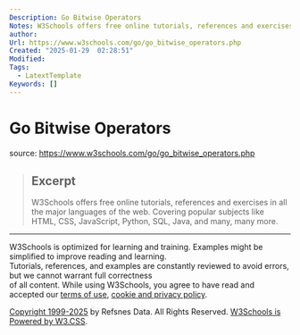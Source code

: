 ```yaml
---
Description: Go Bitwise Operators
Notes: W3Schools offers free online tutorials, references and exercises in all the major languages of the web. Covering popular subjects like HTML, CSS, JavaScript, Python, SQL, Java, and many, many more.
author: 
Url: https://www.w3schools.com/go/go_bitwise_operators.php
Created: "2025-01-29  02:28:51"
Modified: 
Tags:
  - LatextTemplate
Keywords: []
---
```


# Go Bitwise Operators

source: https://www.w3schools.com/go/go_bitwise_operators.php

> ## Excerpt
> W3Schools offers free online tutorials, references and exercises in all the major languages of the web. Covering popular subjects like HTML, CSS, JavaScript, Python, SQL, Java, and many, many more.

---
W3Schools is optimized for learning and training. Examples might be simplified to improve reading and learning.  
Tutorials, references, and examples are constantly reviewed to avoid errors, but we cannot warrant full correctness  
of all content. While using W3Schools, you agree to have read and accepted our [terms of use](https://www.w3schools.com/about/about_copyright.asp), [cookie and privacy policy](https://www.w3schools.com/about/about_privacy.asp).

[Copyright 1999-2025](https://www.w3schools.com/about/about_copyright.asp) by Refsnes Data. All Rights Reserved. [W3Schools is Powered by W3.CSS](https://www.w3schools.com/w3css/default.asp).
